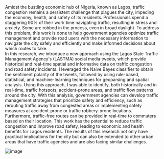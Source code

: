 Amidst the bustling economic hub of Nigeria, known as Lagos, traffic congestion remains a persistent challenge that plagues the city, impeding the economy, health, and safety of its residents. Professionals spend a staggering 90% of their work time navigating traffic, resulting in stress and anxiety. Some are robbed in the process, even in broad daylight. To address this problem, this work is done to help government agencies optimize traffic management and provide road users with the necessary information to navigate the city safely and efficiently and make informed decisions about which routes to take.  
In this research, we introduce a new approach using the Lagos State Traffic Management Agency's (LASTMA) social media tweets, which provide historical and real-time spatial and informative data on traffic congestion and road safety incidents. I leveraged the Naive Bayes classifier to obtain the sentiment polarity of the tweets, followed by using rule-based, statistical, and machine-learning techniques for geoparsing and spatial analysis. 
Using this approach, I was able to identify, both historically and in real-time, traffic hotspots, accident-prone areas, and traffic flow patterns around the city. 
With this analysis, government agencies can develop traffic management strategies that prioritize safety and efficiency, such as rerouting traffic away from congested areas or implementing safety measures at accident-prone or traffic robbery-prone locations. Furthermore, traffic-free routes can be provided in real-time to commuters based on their location. 
This work has the potential to reduce traffic congestion and improve road safety, leading to economic and health benefits for Lagos residents. The results of this research not only have practical implications for the city but can also be extended to other urban areas that have traffic agencies and are also facing similar challenges.

![image](https://github.com/DataScienceNigeria/Research-Papers-by-Data-Science-Nigeria/assets/61704062/f1bea292-6c03-4823-a1d6-db108820b3a8)
